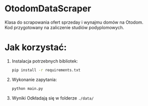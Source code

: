 # OtodomDataScraper
Klasa do scrapowania ofert sprzeday i wynajmu domów na Otodom.  
Kod przygotowany na zaliczenie studiów podyplomowych.


# Jak korzystać:
1. Instalacja potrzebnych bibliotek:
    ```bash
    pip install -r requirements.txt
    ```

2. Wykonanie zapytania:
    ```bash
    python main.py
    ```
3. Wyniki
    Odkładają się w folderze `./data/`